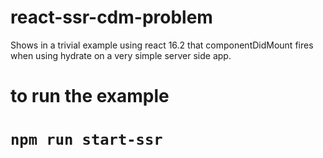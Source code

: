 # react-ssr-cdm-problem
Shows in a trivial example using react 16.2 that componentDidMount fires when using hydrate on a very simple server side app.

# to run the example 
# `npm run start-ssr`
